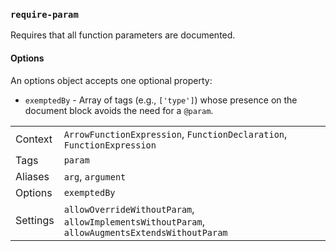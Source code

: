 ### `require-param`

Requires that all function parameters are documented.

#### Options

An options object accepts one optional property:

- `exemptedBy` - Array of tags (e.g., `['type']`) whose presence on the document
    block avoids the need for a `@param`.

|||
|---|---|
|Context|`ArrowFunctionExpression`, `FunctionDeclaration`, `FunctionExpression`|
|Tags|`param`|
|Aliases|`arg`, `argument`|
|Options|`exemptedBy`|
|Settings|`allowOverrideWithoutParam`, `allowImplementsWithoutParam`, `allowAugmentsExtendsWithoutParam`|

<!-- assertions requireParam -->

